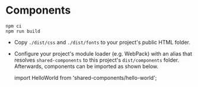 # Components

    npm ci
    npm run build

- Copy `./dist/css` and `./dist/fonts` to your project's public HTML folder.
- Configure your project's module loader (e.g. WebPack) with an alias that resolves `shared-components` to this project's `dist/components` folder. Afterwards, components can be imported as shown below.

    import HelloWorld from 'shared-components/hello-world';
